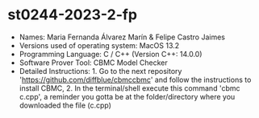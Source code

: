 # st0244-2023-2-fp
- Names: Maria Fernanda Álvarez Marín & Felipe Castro Jaimes
- Versions used of operating system: MacOS 13.2
- Programming Language: C / C++ (Version C++: 14.0.0)
- Software Prover Tool: CBMC Model Checker
- Detailed Instructions: 1. Go to the next repository 'https://github.com/diffblue/cbmccbmc' and follow the instructions to install CBMC, 2. In the terminal/shell execute this command 'cbmc c.cpp', a reminder you gotta be at the folder/directory where you downloaded the file (c.cpp)

 
